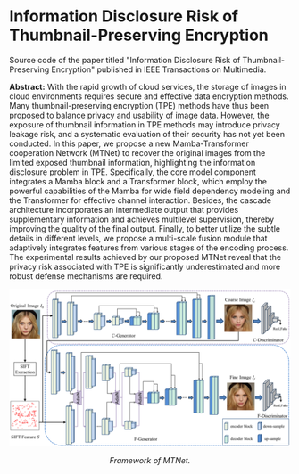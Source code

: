 # Information Disclosure Risk of Thumbnail-Preserving Encryption
Source code of the paper titled "Information Disclosure Risk of Thumbnail-Preserving Encryption" published in IEEE Transactions on Multimedia.

**Abstract:** With the rapid growth of cloud services, the storage of images in cloud environments requires secure and effective
data encryption methods. Many thumbnail-preserving encryption
(TPE) methods have thus been proposed to balance privacy and
usability of image data. However, the exposure of thumbnail
information in TPE methods may introduce privacy leakage risk,
and a systematic evaluation of their security has not yet been
conducted. In this paper, we propose a new Mamba-Transformer
cooperation Network (MTNet) to recover the original images
from the limited exposed thumbnail information, highlighting
the information disclosure problem in TPE. Specifically, the core
model component integrates a Mamba block and a Transformer
block, which employ the powerful capabilities of the Mamba
for wide field dependency modeling and the Transformer for
effective channel interaction. Besides, the cascade architecture
incorporates an intermediate output that provides supplementary information and achieves multilevel supervision, thereby
improving the quality of the final output. Finally, to better
utilize the subtle details in different levels, we propose a multi-scale fusion module that adaptively integrates features from
various stages of the encoding process. The experimental results
achieved by our proposed MTNet reveal that the privacy risk
associated with TPE is significantly underestimated and more
robust defense mechanisms are required.

<p align='center'>  
  <img src='https://github.com/HITLiXincodes/CFGAN/blob/main/images/whole.png' width='870'/>
</p>
<p align='center'>  
  <em>Framework of MTNet.</em>
</p>
